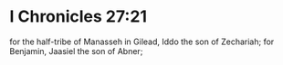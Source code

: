 # I Chronicles 27:21

for the half-tribe of Manasseh in Gilead, Iddo the son of Zechariah; for Benjamin, Jaasiel the son of Abner;
